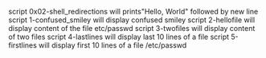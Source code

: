 script 0x02-shell_redirections will prints"Hello, World" followed by new line
script 1-confused_smiley will display confused smiley
script 2-hellofile will display content of the file etc/passwd
script 3-twofiles will display content of two files
script 4-lastlines will display last 10 lines of a file
script 5-firstlines will display first 10 lines of a file /etc/passwd

